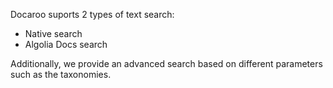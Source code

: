 Docaroo suports 2 types of text search:
- Native search
- Algolia Docs search

Additionally, we provide an advanced search based on different parameters such as the taxonomies.